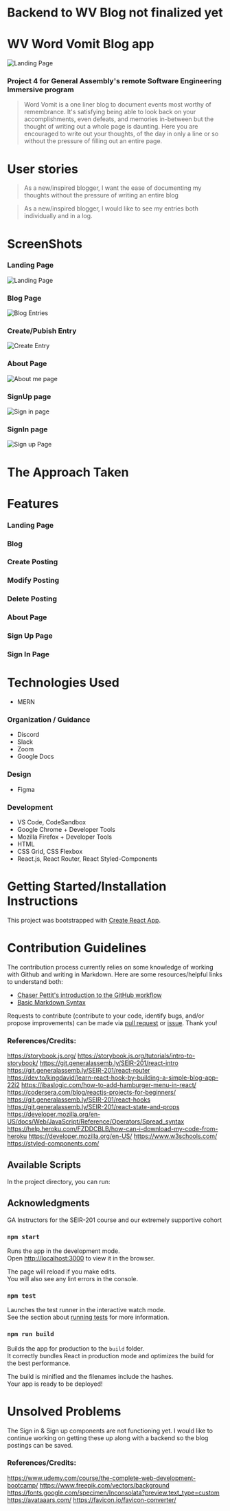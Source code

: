 # Backend to WV Blog not finalized yet
# WV Word Vomit Blog app
<img src="./src/images/LandingDesktop.png" alt="Landing Page">

### Project 4 for General Assembly's remote Software Engineering Immersive program

> Word Vomit is a one liner blog to document events most worthy of remembrance. It's satisfying being able to look back on your accomplishments, even defeats, and memories in-between but the thought of writing out a whole page is daunting. Here you are encouraged to write out your thoughts, of the day in only a line or so without the pressure of filling out an entire page.

# User stories
> As a new/inspired blogger, I want the ease of documenting my thoughts without the pressure of writing an entire blog

> As a new/inspired blogger, I would like to see my entries both individually and in a log.
# ScreenShots

### Landing Page
<img src="./src/images/landingMobile.png" alt="Landing Page">

### Blog Page
<img src="./src/images/postings.png" alt="Blog Entries">

### Create/Pubish Entry
<img src="./src/images/newPost.png" alt="Create Entry">

### About Page
<img src="./src/images/aboutMe.png" alt="About me page">

### SignUp page
<img src="./src/images/signUp.png" alt="Sign in page">

### SignIn page
<img src="./src/images/signIn.png" alt="Sign up Page">


# The Approach Taken

# Features

### Landing Page

### Blog

### Create Posting

### Modify Posting

### Delete Posting

### About Page

### Sign Up Page

### Sign In Page

# Technologies Used

- MERN

### Organization / Guidance

- Discord
- Slack
- Zoom
- Google Docs


### Design

- Figma

### Development

- VS Code, CodeSandbox
- Google Chrome + Developer Tools
- Mozilla Firefox + Developer Tools
- HTML
- CSS Grid, CSS Flexbox
- React.js, React Router, React Styled-Components

# Getting Started/Installation Instructions

This project was bootstrapped with [Create React App](https://github.com/facebook/create-react-app).

# Contribution Guidelines
The contribution process currently relies on some knowledge of working with Github and writing in Markdown. Here are some resources/helpful links to understand both: 
- [Chaser Pettit's introduction to the GitHub workflow](https://gist.github.com/Chaser324/ce0505fbed06b947d962)
- [Basic Markdown Syntax](https://www.markdownguide.org/basic-syntax/)

Requests to contribute (contribute to your code, identify bugs, and/or propose improvements) can be made via [pull request](https://github.com/big-brainers/boat-frontend/compare) or [issue](https://github.com/big-brainers/boat-frontend/issues/new/choose). Thank you!

### References/Credits:
https://storybook.js.org/
https://storybook.js.org/tutorials/intro-to-storybook/
https://git.generalassemb.ly/SEIR-201/react-intro
https://git.generalassemb.ly/SEIR-201/react-router
https://dev.to/kingdavid/learn-react-hook-by-building-a-simple-blog-app-22i2
https://ibaslogic.com/how-to-add-hamburger-menu-in-react/
https://codersera.com/blog/reactjs-projects-for-beginners/
https://git.generalassemb.ly/SEIR-201/react-hooks
https://git.generalassemb.ly/SEIR-201/react-state-and-props
https://developer.mozilla.org/en-US/docs/Web/JavaScript/Reference/Operators/Spread_syntax
https://help.heroku.com/FZDDCBLB/how-can-i-download-my-code-from-heroku
https://developer.mozilla.org/en-US/
https://www.w3schools.com/
https://styled-components.com/
## Available Scripts

In the project directory, you can run:

## Acknowledgments
GA Instructors for the SEIR-201 course and our extremely supportive cohort

### `npm start`

Runs the app in the development mode.\
Open [http://localhost:3000](http://localhost:3000) to view it in the browser.

The page will reload if you make edits.\
You will also see any lint errors in the console.

### `npm test`

Launches the test runner in the interactive watch mode.\
See the section about [running tests](https://facebook.github.io/create-react-app/docs/running-tests) for more information.

### `npm run build`

Builds the app for production to the `build` folder.\
It correctly bundles React in production mode and optimizes the build for the best performance.

The build is minified and the filenames include the hashes.\
Your app is ready to be deployed!

# Unsolved Problems

The Sign in & Sign up components are not functioning yet. I would like to continue working on getting these up along with a backend so the blog postings can be saved.

### References/Credits:

https://www.udemy.com/course/the-complete-web-development-bootcamp/
https://www.freepik.com/vectors/background
https://fonts.google.com/specimen/Inconsolata?preview.text_type=custom
https://avataaars.com/
https://favicon.io/favicon-converter/
